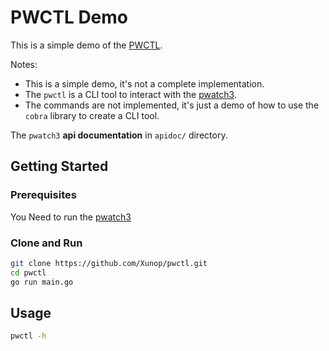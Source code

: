 # PWCTL Demo

This is a simple demo of the [PWCTL](https://wiki.postgresql.org/wiki/GSoC_2024#pwctl_CLI).

Notes:
- This is a simple demo, it's not a complete implementation.
- The `pwctl` is a CLI tool to interact with the [pwatch3](https://github.com/cybertec-postgresql/pgwatch3#quick-start).
- The commands are not implemented, it's just a demo of how to use the `cobra` library to create a CLI tool.

The `pwatch3` **api documentation** in `apidoc/` directory.

## Getting Started

### Prerequisites

You Need to run the [pwatch3](https://github.com/cybertec-postgresql/pgwatch3#quick-start)

### Clone and Run

```bash
git clone https://github.com/Xunop/pwctl.git
cd pwctl
go run main.go
```

## Usage

```bash
pwctl -h
```
